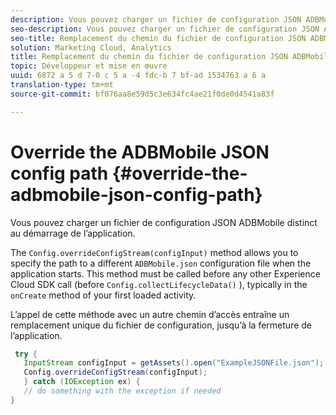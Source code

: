 ```yaml
---
description: Vous pouvez charger un fichier de configuration JSON ADBMobile distinct au démarrage de l’application.
seo-description: Vous pouvez charger un fichier de configuration JSON ADBMobile distinct au démarrage de l’application.
seo-title: Remplacement du chemin du fichier de configuration JSON ADBMobile
solution: Marketing Cloud, Analytics
title: Remplacement du chemin du fichier de configuration JSON ADBMobile
topic: Développeur et mise en œuvre
uuid: 6872 a 5 d 7-0 c 5 a -4 fdc-b 7 bf-ad 1534763 a 6 a
translation-type: tm+mt
source-git-commit: bf076aa8e59d5c3e634fc4ae21f0de0d4541a83f

---
```



# Override the ADBMobile JSON config path {#override-the-adbmobile-json-config-path}

Vous pouvez charger un fichier de configuration JSON ADBMobile distinct au démarrage de l’application.

The `Config.overrideConfigStream(configInput)` method allows you to specify the path to a different `ADBMobile.json` configuration file when the application starts. This method must be called before any other Experience Cloud SDK call (before `Config.collectLifecycleData()` ), typically in the `onCreate` method of your first loaded activity.

L’appel de cette méthode avec un autre chemin d’accès entraîne un remplacement unique du fichier de configuration, jusqu’à la fermeture de l’application.

```java
 try { 
   InputStream configInput = getAssets().open("ExampleJSONFile.json"); 
   Config.overrideConfigStream(configInput); 
   } catch (IOException ex) { 
   // do something with the exception if needed 
}
```


